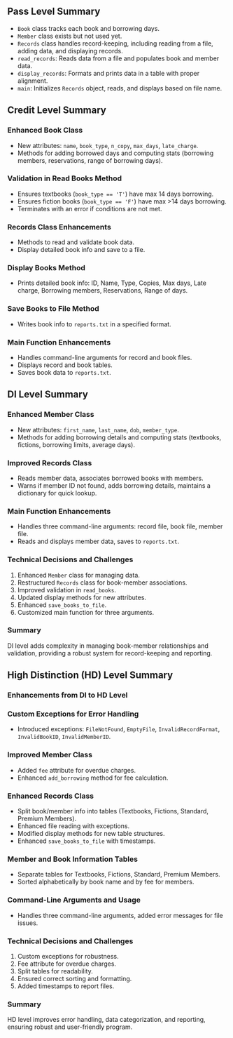 ## Pass Level Summary

- `Book` class tracks each book and borrowing days.
- `Member` class exists but not used yet.
- `Records` class handles record-keeping, including reading from a file, adding data, and displaying records.
- `read_records`: Reads data from a file and populates book and member data.
- `display_records`: Formats and prints data in a table with proper alignment.
- `main`: Initializes `Records` object, reads, and displays based on file name.

## Credit Level Summary

### Enhanced Book Class
- New attributes: `name`, `book_type`, `n_copy`, `max_days`, `late_charge`.
- Methods for adding borrowed days and computing stats (borrowing members, reservations, range of borrowing days).

### Validation in Read Books Method
- Ensures textbooks (`book_type == 'T'`) have max 14 days borrowing.
- Ensures fiction books (`book_type == 'F'`) have max >14 days borrowing.
- Terminates with an error if conditions are not met.

### Records Class Enhancements
- Methods to read and validate book data.
- Display detailed book info and save to a file.

### Display Books Method
- Prints detailed book info: ID, Name, Type, Copies, Max days, Late charge, Borrowing members, Reservations, Range of days.

### Save Books to File Method
- Writes book info to `reports.txt` in a specified format.

### Main Function Enhancements
- Handles command-line arguments for record and book files.
- Displays record and book tables.
- Saves book data to `reports.txt`.

## DI Level Summary

### Enhanced Member Class
- New attributes: `first_name`, `last_name`, `dob`, `member_type`.
- Methods for adding borrowing details and computing stats (textbooks, fictions, borrowing limits, average days).

### Improved Records Class
- Reads member data, associates borrowed books with members.
- Warns if member ID not found, adds borrowing details, maintains a dictionary for quick lookup.

### Main Function Enhancements
- Handles three command-line arguments: record file, book file, member file.
- Reads and displays member data, saves to `reports.txt`.

### Technical Decisions and Challenges
1. Enhanced `Member` class for managing data.
2. Restructured `Records` class for book-member associations.
3. Improved validation in `read_books`.
4. Updated display methods for new attributes.
5. Enhanced `save_books_to_file`.
6. Customized main function for three arguments.

### Summary
DI level adds complexity in managing book-member relationships and validation, providing a robust system for record-keeping and reporting.

## High Distinction (HD) Level Summary

### Enhancements from DI to HD Level

### Custom Exceptions for Error Handling
- Introduced exceptions: `FileNotFound`, `EmptyFile`, `InvalidRecordFormat`, `InvalidBookID`, `InvalidMemberID`.

### Improved Member Class
- Added `fee` attribute for overdue charges.
- Enhanced `add_borrowing` method for fee calculation.

### Enhanced Records Class
- Split book/member info into tables (Textbooks, Fictions, Standard, Premium Members).
- Enhanced file reading with exceptions.
- Modified display methods for new table structures.
- Enhanced `save_books_to_file` with timestamps.

### Member and Book Information Tables
- Separate tables for Textbooks, Fictions, Standard, Premium Members.
- Sorted alphabetically by book name and by fee for members.

### Command-Line Arguments and Usage
- Handles three command-line arguments, added error messages for file issues.

### Technical Decisions and Challenges
1. Custom exceptions for robustness.
2. Fee attribute for overdue charges.
3. Split tables for readability.
4. Ensured correct sorting and formatting.
5. Added timestamps to report files.

### Summary
HD level improves error handling, data categorization, and reporting, ensuring robust and user-friendly program.
